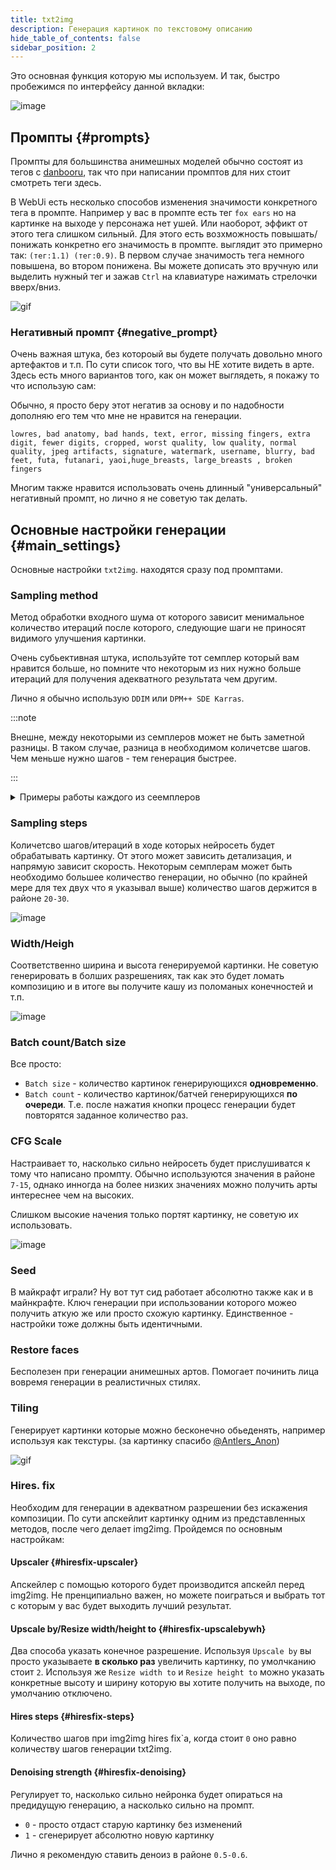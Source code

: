 ```yaml
---
title: txt2img
description: Генерация картинок по текстовому описанию 
hide_table_of_contents: false
sidebar_position: 2
---
```

Это основная функция которую мы используем. И так, быстро пробежимся по интерфейсу данной вкладки:

![image](https://i.imgur.com/UzLRybm.png)

## Промпты {#prompts}
Промпты для большинства анимешных моделей обычно состоят из тегов с [danbooru](https://danbooru.donmai.us), так что при написании промптов для них стоит смотреть теги здесь.

В WebUi есть несколько способов изменения значимости конкретного тега в промпте. Например у вас в промпте есть тег `fox ears` но на картинке на выходе у персонажа нет ушей. Или наоборот, эффикт от этого тега слишком сильный. Для этого есть возхможность повышать/понижать конкретно его значимость в промпте. выглядит это примерно так: `(тег:1.1) (тег:0.9)`. В первом случае значимость тега немного повышена, во втором понижена. Вы можете дописать это вручную или выделить нужный тег и зажав `Ctrl` на клавиатуре нажимать стрелочки вверх/вниз.

![gif](https://i.imgur.com/rkBTn3u.gif)

### Негативный промпт {#negative_prompt}
Очень важная штука, без котороый вы будете получать довольно много артефактов и т.п. По сути список того, что вы НЕ хотите видеть в арте. Здесь есть много вариантов того, как он может выглядеть, я покажу то что использую сам:

Обычно, я просто беру этот негатив за основу и по надобности дополняю его тем что мне не нравится на генерации.

```
lowres, bad anatomy, bad hands, text, error, missing fingers, extra digit, fewer digits, cropped, worst quality, low quality, normal quality, jpeg artifacts, signature, watermark, username, blurry, bad feet, futa, futanari, yaoi,huge_breasts, large_breasts , broken fingers
```

Многим также нравится использовать очень длинный "универсальный" негативный промпт, но лично я не советую так делать.

## Основные настройки генерации {#main_settings}
Основные настройки `txt2img`. находятся сразу под промптами.

### Sampling method
Метод обработки входного шума от которого зависит менимальное количество итераций после которого, следующие шаги не приносят видимого улучшения картинки.

Очень субьективная штука, используйте тот семплер который вам нравится больше, но помните что некоторым из них нужно больше итераций для получения адекватного результата чем другим. 

Лично я обычно использую `DDIM` или `DPM++ SDE Karras`.

:::note

Внешне, между некоторыми из семплеров может не быть заметной разницы. В таком случае, разница в необходимом количетсве шагов.  Чем меньше нужно шагов - тем генерация быстрее.

:::

<details>
<summary>Примеры работы каждого из сеемплеров</summary>
    <div>

![image](https://i.imgur.com/dM98n2Z.jpeg)
![image](https://i.imgur.com/L6ZVq3l.jpeg)

<details>
<summary>Информация о генерации примеров</summary>
    
Prompt:

```
best quality, 1girl, small breasts, japanese armor, red hair, long hair, 
red eyes, fox ears, animal_ear_fluff, holding weapon, bow \(weapon\),holding bow \(weapon\),
```
Negative prompt: 

```
 lowres, bad anatomy, bad hands, text, error, missing fingers, extra digit, fewer digits, cropped, worst quality, low quality, normal quality, jpeg artifacts, signature, watermark, username, blurry, bad feet, futa, futanari, yaoi,huge_breasts, large_breasts , (demon horns:1.1), blood, ribs, rebs, realistic face, broken fingers, earrings, hair ornament, loli, bad hands, bad fingers, thick thighs, pubic hair
```
Settings:

```text
Steps: 70, CFG scale: 11, Size: 512x920, Model hash: 0873291ac5
Model: AbyssOrangeMix2_nsfw, Clip skip: 2, ENSD: 31337,
```

</details>

</div>
</details>

### Sampling steps

Количетсво шагов/итераций в ходе которых нейросеть будет обрабатывать картинку. От этого может зависить детализация, и напрямую зависит скорость. Некоторым семплерам может быть необходимо большее количество генерации, но обычно (по крайней  мере для тех двух что я указывал выше) количество шагов держится в районе `20-30`.

![image](https://i.imgur.com/ITpi1fJ.jpeg)

### Width/Heigh

Соответственно ширина и высота генерируемой картинки.
Не советую генерировать в болших разрешениях, так как это будет ломать композицию и в итоге вы получите кашу из поломаных конечностей и т.п.

![image](https://i.imgur.com/u4UCAjv.jpeg)

### Batch count/Batch size

Все просто:
* `Batch size` - количество картинок генерирующихся **одновременно**.
* `Batch count` - количество картинок/батчей генерирующихся **по очереди**. Т.е. после нажатия кнопки процесс генерации будет повторятся заданное количество раз. 

### CFG Scale

Настраивает то, насколько сильно нейросеть будет прислушиватся к тому что написано промпту. Обычно используются значения в районе `7-15`, однако инногда на более низких значениях можно получить арты интереснее чем на высоких. 

Слишком высокие начения только портят картинку, не советую их использовать.

![image](https://i.imgur.com/IAtLwsl.jpeg)

### Seed

В майкрафт играли? Ну вот тут сид работает абсолютно также как и в майнкрафте. Ключ генерации при использовании которого можео получить аткую же или просто схожую картинку. Единственное - настройки тоже должны быть идентичными.

### Restore faces

Бесполезен при генерации анимешных артов. Помогает починить лица вовремя генерации в реалистичных стилях.

### Tiling

Генерирует картинки которые можно бесконечно обьеденять, например используя как текстуры. (за картинку спасибо [@Antlers_Anon](https://antlers-anon.fanbox.cc/posts/5250143))

![gif](https://i.imgur.com/ezxgarP.gif)

### Hires. fix

Необходим для генерации в адекватном разрешении без искажения композиции. 
По сути апскейлит картинку одним из представленных методов, после чего делает img2img.
Пройдемся по основным настройкам:

#### Upscaler {#hiresfix-upscaler}

Апскейлер с помощью которого будет производится апскейл перед img2img. Не пренципиально важен, но можете поиграться и выбрать тот с которым у вас будет выходить лучший результат.

#### Upscale by/Resize width/height to {#hiresfix-upscalebywh}

Два способа указать конечное разрешение. Используя  `Upscale by` вы просто указываете **в сколько раз** увеличить картинку, по умолчканию стоит `2`.
Используя же `Resize width to` и `Resize height to` можно указать конкретные высоту и ширину которую вы хотите получить на выходе, по умолчанию отключено.

#### Hires steps {#hiresfix-steps}

Количество шагов при img2img hires fix\`a, когда стоит `0` оно равно количеству шагов генерации txt2img.

#### Denoising strength {#hiresfix-denoising}

Регулирует то, насколько сильно нейронка будет опираться на предидущую генерацию, а насколько сильно на промпт. 
* `0` - просто отдаст старую картинку без изменений
* `1` - сгенерирует абсолютно новую картинку

Лично я рекомендую ставить деноиз в районе `0.5-0.6`.



